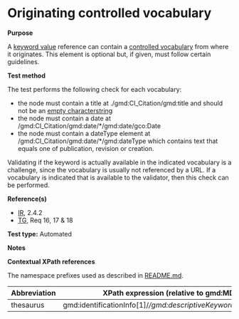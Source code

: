 
# Originating controlled vocabulary

**Purpose**	

A [keyword value](A.13.IR241.TGR13.keyword.md) reference can contain a [controlled vocabulary](#thesaurus) from where it originates. This element is optional but, if given, must follow certain guidelines.

**Test method**	

The test performs the following check for each vocabulary:
*	the node must contain a title at ./gmd:CI_Citation/gmd:title and should not be an [empty characterstring](./README.md#emptychar)
*	the node must contain a date at /gmd:CI_Citation/gmd:date/*/gmd:date/gco:Date
*	the node must contain a dateType element at /gmd:CI_Citation/gmd:date/*/gmd:dateType which contains text that equals one of publication, revision or creation.

Validating if the keyword is actually available in the indicated vocabulary is a challenge, since the vocabulary is usually not referenced by a URL. 
If a vocabulary is indicated that is available to the validator, then this check can be performed.

**Reference(s)**	 

* [IR](./README.md#IR), 2.4.2
* [TG](./README.md#TG), Req 16, 17 & 18

**Test type:** Automated

**Notes**

**Contextual XPath references**

The namespace prefixes used as described in [README.md](./README.md#namespaces).

Abbreviation                                   |  XPath expression (relative to gmd:MD_Metadata)
-----------------------------------------------| -------------------------------------------------------------------------
<a name="thesaurus"></a> thesaurus  | gmd:identificationInfo[1]/*/gmd:descriptiveKeywords/*/gmd:thesaurusName


